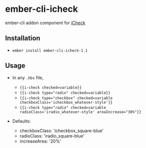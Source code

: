 # ember-cli-icheck

ember-cli addon component for [iCheck](http://fronteed.com/iCheck/)

## Installation

* `ember install ember-cli-icheck-1.1`

## Usage

* In any `.hbs` file,
	- `{{i-check checked=variable}}`
	- `{{i-check type="radio" checked=variable}}`
	- `{{i-check type="checkbox" checked=variable checkboxClass='icheckbox_whatever-style'}}`
	- `{{i-check type="radio" checked=variable radioClass='iradio_whatever-style' areaIncrease="30%"}}`

* Defaults:
	- checkboxClass: 'icheckbox_square-blue'
	- radioClass: 'iradio_square-blue'
	- increaseArea: '20%'
